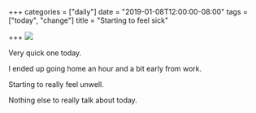 +++
categories = ["daily"]
date = "2019-01-08T12:00:00-08:00"
tags = ["today", "change"]
title = "Starting to feel sick"

+++
![](/uploads/D7D5EA54-DF54-42E8-A4A4-D0D62C80B2DC.jpeg)

Very quick one today.

I ended up going home an hour and a bit early from work.

Starting to really feel unwell.

Nothing else to really talk about today. 